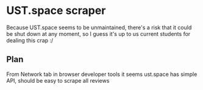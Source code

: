 # UST.space scraper
Because UST.space seems to be unmaintained, there's a risk that it could be shut down at any moment, so I guess it's up to us current students for dealing this crap :/

## Plan
From Network tab in browser developer tools it seems ust.space has simple API, should be easy to scrape all reviews
